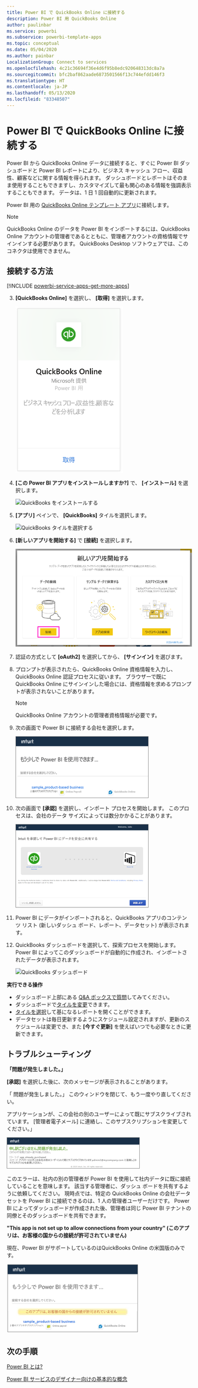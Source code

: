 ```yaml
---
title: Power BI で QuickBooks Online に接続する
description: Power BI 用 QuickBooks Online
author: paulinbar
ms.service: powerbi
ms.subservice: powerbi-template-apps
ms.topic: conceptual
ms.date: 05/04/2020
ms.author: painbar
LocalizationGroup: Connect to services
ms.openlocfilehash: 4c21c36694f36e4d6f95b8edc920648313dc8a7a
ms.sourcegitcommit: bfc2baf862aade6873501566f13c744efdd146f3
ms.translationtype: HT
ms.contentlocale: ja-JP
ms.lasthandoff: 05/13/2020
ms.locfileid: "83348507"
---
```

# <a name="connect-to-quickbooks-online-with-power-bi"></a>Power BI で QuickBooks Online に接続する
Power BI から QuickBooks Online データに接続すると、すぐに Power BI ダッシュボードと Power BI レポートにより、ビジネス キャッシュ フロー、収益性、顧客などに関する情報を得られます。 ダッシュボードとレポートはそのまま使用することもできますし、カスタマイズして最も関心のある情報を強調表示することもできます。 データは、1 日 1 回自動的に更新されます。

Power BI 用の [QuickBooks Online テンプレート アプリ](https://dxt.powerbi.com/getdata/services/quickbooks-online)に接続します。

>[!NOTE]
>QuickBooks Online のデータを Power BI をインポートするには、QuickBooks Online アカウントの管理者であるとともに、管理者アカウントの資格情報でサインインする必要があります。 QuickBooks Desktop ソフトウェアでは、このコネクタは使用できません。 

## <a name="how-to-connect"></a>接続する方法

[!INCLUDE [powerbi-service-apps-get-more-apps](../includes/powerbi-service-apps-get-more-apps.md)]

3. **[QuickBooks Online]** を選択し、 **[取得]** を選択します。
   
   ![QuickBooks を取得する](media/service-connect-to-quickbooks-online/qbo.png)

4. **[この Power BI アプリをインストールしますか?]** で、 **[インストール]** を選択します。

    ![QuickBooks をインストールする](media/service-connect-to-quickbooks-online/power-bi-install-quickbooks.png)

4. **[アプリ]** ペインで、 **[QuickBooks]** タイルを選択します。

   ![QuickBooks タイルを選択する](media/service-connect-to-quickbooks-online/power-bi-quickbooks-tile.png)

6. **[新しいアプリを開始する]** で **[接続]** を選択します。

    ![新しいアプリを開始する](media/service-connect-to-zendesk/power-bi-new-app-connect-get-started.png)

4. 認証の方式として **[oAuth2]** を選択してから、 **[サインイン]** を選びます。 
5. プロンプトが表示されたら、QuickBooks Online 資格情報を入力し、QuickBooks Online 認証プロセスに従います。 ブラウザーで既に QuickBooks Online にサインインした場合には、資格情報を求めるプロンプトが表示されないことがあります。
   >[!NOTE]
   >QuickBooks Online アカウントの管理者資格情報が必要です。
6. 次の画面で Power BI に接続する会社を選択します。
   
   ![QuickBooks の "もう少しで準備完了"](media/service-connect-to-quickbooks-online/pbi_qbo_almost.png)

7. 次の画面で **[承認]** を選択し、インポート プロセスを開始します。 このプロセスは、会社のデータ サイズによっては数分かかることがあります。 
   
   ![QuickBooks を承認する](media/service-connect-to-quickbooks-online/pbi_qbo_authorizesm.png)
   
8. Power BI にデータがインポートされると、QuickBooks アプリのコンテンツ リスト (新しいダッシュ ボード、レポート、データセット) が表示されます。
9. QuickBooks ダッシュボードを選択して、探索プロセスを開始します。 Power BI によってこのダッシュボードが自動的に作成され、インポートされたデータが表示されます。

    ![QuickBooks ダッシュボード](media/service-connect-to-quickbooks-online/power-bi-connect-quickbooks-sample.png)

**実行できる操作**

* ダッシュボード上部にある [Q&A ボックスで質問](../consumer/end-user-q-and-a.md)してみてください。
* ダッシュボードで[タイルを変更](../create-reports/service-dashboard-edit-tile.md)できます。
* [タイルを選択](../consumer/end-user-tiles.md)して基になるレポートを開くことができます。
* データセットは毎日更新するようにスケジュール設定されますが、更新のスケジュールは変更でき、また **[今すぐ更新]** を使えばいつでも必要なときに更新できます。

## <a name="troubleshooting"></a>トラブルシューティング
**「問題が発生しました。」**

**[承認]** を選択した後に、次のメッセージが表示されることがあります。

「 問題が発生しました。」 このウィンドウを閉じて、もう一度やり直してください。

アプリケーションが、この会社の別のユーザーによって既にサブスクライブされています。 [管理者電子メール] に連絡し、このサブスクリプションを変更してください。」

![申し訳ございません。 問題が発生しました](media/service-connect-to-quickbooks-online/pbi_qbo_oopssm.png)

このエラーは、社内の別の管理者が Power BI を使用して社内データに既に接続していることを意味します。 該当する管理者に、ダッシュ ボードを共有するように依頼してください。 現時点では、特定の QuickBooks Online の会社データセットを Power BI に接続できるのは、1 人の管理者ユーザーだけです。 Power BI によってダッシュボードが作成された後、管理者は同じ Power BI テナントの同僚とそのダッシュボードを共有できます。

**"This app is not set up to allow connections from your country" (このアプリは、お客様の国からの接続が許可されていません)**

現在、Power BI がサポートしているのはQuickBooks Online の米国版のみです。 

![このアプリは、お客様の国からの接続が許可されていません](media/service-connect-to-quickbooks-online/pbi_qbo_countrynotsupported.png)

## <a name="next-steps"></a>次の手順
[Power BI とは?](../fundamentals/power-bi-overview.md)

[Power BI サービスのデザイナー向けの基本的な概念](../fundamentals/service-basic-concepts.md)
